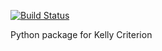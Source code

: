 [![Build Status](https://travis-ci.org/jpceia/kelly.svg?branch=master)](https://travis-ci.org/jpceia/kelly)

Python package for Kelly Criterion